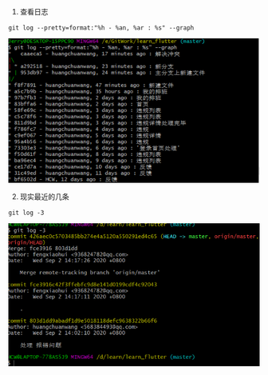 1. 查看日志
 ```
 git log --pretty=format:"%h - %an, %ar : %s" --graph
 ```
 ![github分支](/images/查看日志.png)

2. 现实最近的几条
 ```
 git log -3
 ```
 ![最近的3条](/images/最近的3条.png)


